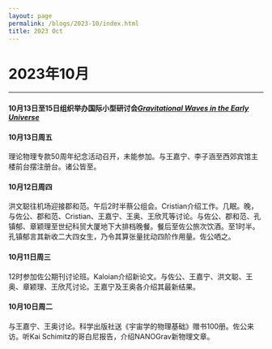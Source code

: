 ```yaml
---
layout: page
permalink: /blogs/2023-10/index.html
title: 2023 Oct
---
```


# 2023年10月

---

#### 10月13日至15日组织举办国际小型研讨会[*Gravitational Waves in the Early Universe*](https://indico.itp.ac.cn/event/171/)



#### 10月13日周五

理论物理专款50周年纪念活动召开，未能参加。与王嘉宁、李子涵至西郊宾馆主楼前台摆注册台。诸公皆至。

#### 10月12日周四

洪文聪往机场迎接郡和范。午后2时半蔡公组会。Cristian介绍工作。几眠。晚，与佐公、郡和范、Cristian、王嘉宁、王奥、王欣芃等讨论。与佐公、郡和范、孔镇郁、章颖理至世纪科贸大厦地下大排档晚餐。餐后至佐公旅次饮酒。至1时半。孔镇郁言其新收二大四女生，乃令其算张量扰动四阶作用量。佐公哂之。

#### 10月11日周三

12时参加佐公期刊讨论班。Kaloian介绍新论文。与佐公、王嘉宁、洪文聪、王奥、章颖理、王欣芃讨论。王嘉宁及王奥各介绍其最新结果。

#### 10月10日周二

与王嘉宁、王奥讨论。科学出版社送《宇宙学的物理基础》赠书100册。佐公来访。听Kai Schimitz的哥白尼报告，介绍NANOGrav新物理文章。